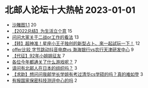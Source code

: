 # 北邮人论坛十大热帖 2023-01-01

- [沙雕图1.1](https://bbs.byr.cn/article/Picture/3335390) 20
- [【2022总结】为生活立个意](https://bbs.byr.cn/article/WorkLife/1194352) 15
- [问问大家关于二战or工作的看法](https://bbs.byr.cn/article/Talking/6376694) 13
- [【转】超神准！星座小王子独创的新型占卜、來一起試玩一下！](https://bbs.byr.cn/article/Constellations/326533) 12
- [offer比较 字节跳动抖音电商vs 渤海银行vs农行天津研发中心](https://bbs.byr.cn/article/Job/2181197) 9
- [【代征】92年小姐姐征友](https://bbs.byr.cn/article/Friends/2034640) 7
- [各位今年都通关了什么游戏呢？](https://bbs.byr.cn/article/TVGame/98121) 7
- [请问有北邮人在日本的组织吗？](https://bbs.byr.cn/article/GoAbroad/390510) 3
- [【求助】想问问我邮学长学姐有考过清华cs学硕的吗？真的难如登](https://bbs.byr.cn/article/AimGraduate/1221225) 3
- [有报国家保密科技测评中心的吗](https://bbs.byr.cn/article/CivilServant/49799) 2


